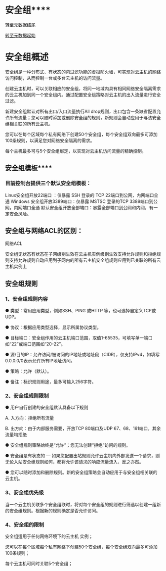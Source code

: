 # **安全组******

[转至元数据结尾](http://cf.jd.com/pages/viewpage.action?pageId=96004134#page-metadata-end)

[转至元数据起始](http://cf.jd.com/pages/viewpage.action?pageId=96004134#page-metadata-start)

# **安全组概述**

安全组是一种分布式、有状态的包过滤功能的虚拟防火墙，可实现对云主机的网络访问控制，从而控制一台或多台云主机的访问流量。

创建云主机时，可以关联相应的安全组，将同一地域内具有相同网络安全隔离需求的云主机加到同一个安全组内。通过配置安全组策略对云主机的出入流量进行安全过滤。

新建安全组默认对所有出口/入口流量执行All drop规则，出口包含一条缺省配置允许所有流量；您可以随时添加或删除安全组的规则，新规则会自动应用于与该安全组相关联的所有云主机。

您可以在每个区域每个私有网络下创建50个安全组，每个安全组双向最多可添加100条规则，以满足您对网络安全隔离的需求。

每个主机最多可与5个安全组绑定，以实现对云主机访问流量的精确控制。

## **安全组模板******

### 目前控制台提供三个默认安全组模板：

Linux安全组开放22端口 ：仅暴露 SSH 登录的 TCP 22端口到公网，内网端口全通
Windows 安全组开放3389端口：仅暴露 MSTSC 登录的TCP 3389端口到公网，内网端口全通
默认安全组开放全部端口：暴露全部端口到公网和内网，有一定安全风险。

## 安全组与网络ACL的区别：

网络ACL

安全组无状态有状态在子网级别生效在云主机实例级别生效支持允许规则和拒绝规则支持允许规则自动应用到子网内的所有云主机安全组规则应用到已关联的所有云主机实例上

## **安全组规则**

### 1、安全组规则内容

● 类型：常用应用类型，例如SSH、PING 或HTTP 等，也可选择自定义TCP或UDP。

● 协议：根据应用类型选择，显示所属协议类型。

● 目标端口：安全组作用的云主机端口范围，取值1-65535，可填写单一端口如“22”或端口范围如“20-22”。

● 源/目的IP：允许访问/被访问的IP地址或地址段（CIDR），仅支持IPv4，如填写0.0.0.0/0表示允许所有IP地址访问。

● 策略：允许（默认）。

● 备注：标识规则用途，最多可输入256字符。

### 2、安全组规则限制

● 用户自行创建的安全组默认具备以下规则

A. 入方向：拒绝所有流量

B. 出方向：由于内部服务需要，开放TCP 80端口及UDP 67、68、161端口，其余流量均拒绝

● 安全组规则策略始终是“允许”；您无法创建“拒绝”访问的规则。

● 安全组是有状态的 — 如果您配置出站规则允许云主机向外部发送一个请求，则无论入站安全组规则如何，都将允许该请求的响应流量流入，反之亦然。

● 您可以随时添加和删除规则。新的安全组策略会自动应用于与安全组相关联的云主机。

### 3、安全组优先级

当一个云主机关联多个安全组联时，将对每个安全组的规则进行筛选以创建一组新的安全组规则。根据新的规则确定是否允许访问。

### 4、安全组的限制

安全组适用于任何网络环境下的云主机 实例； 　　

您可以在每个区域每个私有网络下创建50个安全组，每个安全组双向最多可添加100条规则；

每个云主机可同时关联5个安全组；